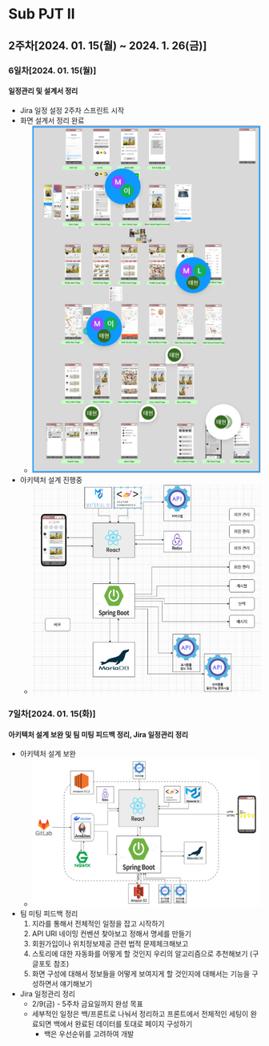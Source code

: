 # Sub PJT II

## 2주차[2024. 01. 15(월) ~ 2024. 1. 26(금)]

### 6일차[2024. 01. 15(월)]

#### 일정관리 및 설계서 정리
- Jira 일정 설정 2주차 스프린트 시작
- 화면 설계서 정리 완료
  - ![image](Figma.PNG)
- 아키텍처 설계 진행중
  - ![image](Architecture.PNG)

### 7일차[2024. 01. 15(화)]

#### 아키텍처 설계 보완 및 팀 미팅 피드백 정리, Jira 일정관리 정리
- 아키텍처 설계 보완
  - ![image](Architecture2.PNG)
- 팀 미팅 피드백 정리
  1. 지라를 통해서 전체적인 일정을 잡고 시작하기
  2. API URI 네이밍 컨벤션 찾아보고 정해서 명세를 만들기
  3. 회원가입이나 위치정보제공 관련 법적 문제체크해보고
  4. 스토리에 대한 자동화를 어떻게 할 것인지 우리의 알고리즘으로 추천해보기 (구글포토 참조)
  5. 화면 구성에 대해서 정보들을 어떻게 보여지게 할 것인지에 대해서는 기능을 구성하면서 얘기해보기
- Jira 일정관리 정리
  - 2/9(금) - 5주차 금요일까지 완성 목표
  - 세부적인 일정은 백/프론트로 나눠서 정리하고 프론트에서 전체적인 세팅이 완료되면 백에서 완료된 데이터를 토대로 페이지 구성하기
    - 백은 우선순위를 고려하여 개발